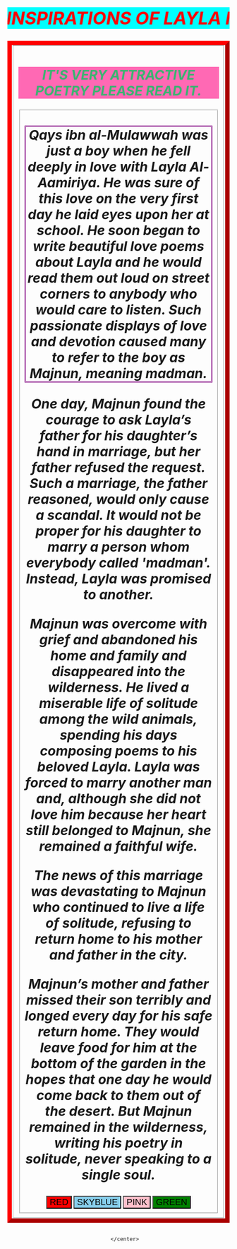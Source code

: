 
<html>
<head>
	<title>welcome to java script</title>
	<style type="text/css">
		p{
			font-size: 30px;
		}
		div{
			text-align: center;
			border: 1px solid: black;
		}
		.myDiv {
  border: 10px outset red;  
  text-align: center;
}
h2{
	font-size: 30px;
	color: mediumseagreen;
	background-color: hotpink;
	}		
	</style>
</head>
<body>
	<center>
		<h1 style="color: red;background: cyan; font-size: 40px;"><b><i><marquee behavior="alternate">INSPIRATIONS OF LAYLA MAJNUN</marquee></i></b></h1> 
		<div>
						<div class="myDiv">
							<fieldset><h2><i><b>IT'S VERY ATTRACTIVE POETRY PLEASE READ IT.</b></i></h2>
			<fieldset>
		<p style="border-style: double; border-color: purple;" id="p2"><i><b>
			Qays ibn al-Mulawwah was just a boy when he fell deeply in love with Layla Al-Aamiriya. He was sure of this love on the very first day he laid eyes upon her at school. He soon began to write beautiful love poems about Layla and he would read them out loud on street corners to anybody who would care to listen. Such passionate displays of love and devotion caused many to refer to the boy as Majnun, meaning madman.

One day, Majnun found the courage to ask Layla’s father for his daughter’s hand in marriage, but her father refused the request. Such a marriage, the father reasoned, would only cause a scandal. It would not be proper for his daughter to marry a person whom everybody called 'madman'. Instead, Layla was promised to another.

Majnun was overcome with grief and abandoned his home and family and disappeared into the wilderness. He lived a miserable life of solitude among the wild animals, spending his days composing poems to his beloved Layla. Layla was forced to marry another man and, although she did not love him because her heart still belonged to Majnun, she remained a faithful wife.

The news of this marriage was devastating to Majnun who continued to live a life of solitude, refusing to return home to his mother and father in the city.

Majnun’s mother and father missed their son terribly and longed every day for his safe return home. They would leave food for him at the bottom of the garden in the hopes that one day he would come back to them out of the desert. But Majnun remained in the wilderness, writing his poetry in solitude, never speaking to a single soul.</b></i>
		</p>
		<button style="background: red;font-size: 20px;" onclick="red()">RED</button>
		<button style="background: skyblue;font-size: 20px;" onclick="skyblue()">SKYBLUE</button>
		<button style="background: pink;font-size: 20px;" onclick="pink()">PINK</button>
		<button style="background: green;font-size: 20px;" onclick="green()">GREEN</button>
		<script type="text/javascript">
			function red()
			{
				document.getElementById('p2').style.color="red"
			}
			function skyblue()
			{
				document.getElementById('p2').style.color="skyblue"
			}
			function pink()
			{
				document.getElementById('p2').style.color="pink"
			}
			function green()
			{
				document.getElementById('p2').style.color="green"
			}
		</script>
				</fieldset>
							</div>
	</div>
	
		</center>

</body>
</html>
